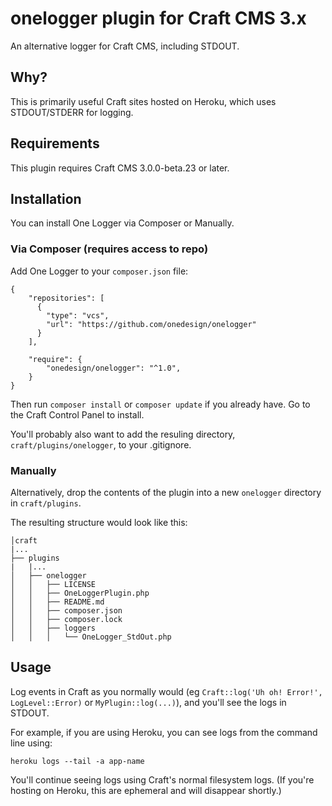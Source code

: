 # onelogger plugin for Craft CMS 3.x

An alternative logger for Craft CMS, including STDOUT.

## Why?

This is primarily useful Craft sites hosted on Heroku, which uses STDOUT/STDERR for logging.

## Requirements

This plugin requires Craft CMS 3.0.0-beta.23 or later.

## Installation

You can install One Logger via Composer or Manually.

### Via Composer (requires access to repo)

Add One Logger to your `composer.json` file:

```
{
    "repositories": [
      {
        "type": "vcs",
        "url": "https://github.com/onedesign/onelogger"
      }
    ],

    "require": {
        "onedesign/onelogger": "^1.0",
    }
}
```

Then run `composer install` or `composer update` if you already have. Go to the Craft Control Panel to install.

You'll probably also want to add the resuling directory, `craft/plugins/onelogger`, to your .gitignore.

### Manually

Alternatively, drop the contents of the plugin into a new `onelogger` directory in `craft/plugins`.

The resulting structure would look like this:

```
│craft
|...
├── plugins
|   |...
│   ├── onelogger
│   │   ├── LICENSE
│   │   ├── OneLoggerPlugin.php
│   │   ├── README.md
│   │   ├── composer.json
│   │   ├── composer.lock
│   │   ├── loggers
│   │   │   └── OneLogger_StdOut.php
```

## Usage

Log events in Craft as you normally would (eg `Craft::log('Uh oh! Error!', LogLevel::Error)` or `MyPlugin::log(...)`), and you'll see the logs in STDOUT.

For example, if you are using Heroku, you can see logs from the command line using:

```
heroku logs --tail -a app-name
```

You'll continue seeing logs using Craft's normal filesystem logs. (If you're hosting on Heroku, this are ephemeral and will disappear shortly.)

